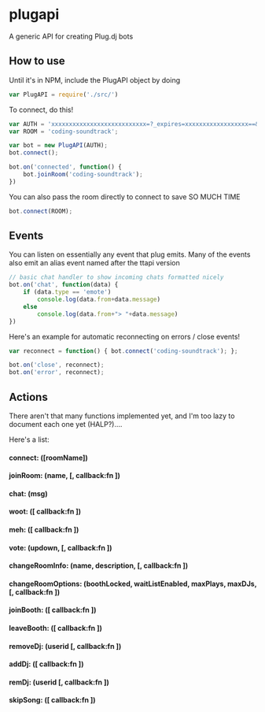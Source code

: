 plugapi
=======

A generic API for creating Plug.dj bots


## How to use
Until it's in NPM, include the PlugAPI object by doing

```js
var PlugAPI = require('./src/')
```

To connect, do this!

```js
var AUTH = 'xxxxxxxxxxxxxxxxxxxxxxxxxxx=?_expires=xxxxxxxxxxxxxxxxxx==&user_id=xxxxxxxxxxxxxxxxxxxxxxxxxxxxxxxxxxxxxxxxxxx='; // Put your auth token here, it's the cookie value for usr
var ROOM = 'coding-soundtrack';

var bot = new PlugAPI(AUTH);
bot.connect();

bot.on('connected', function() {
	bot.joinRoom('coding-soundtrack');
})
```

You can also pass the room directly to connect to save SO MUCH TIME
```js
bot.connect(ROOM);
```

## Events
You can listen on essentially any event that plug emits. Many of the events also emit an alias event named after the ttapi version
```js
// basic chat handler to show incoming chats formatted nicely
bot.on('chat', function(data) {
	if (data.type == 'emote')
		console.log(data.from+data.message)
	else
		console.log(data.from+"> "+data.message)
})
```

Here's an example for automatic reconnecting on errors / close events!
```js
var reconnect = function() { bot.connect('coding-soundtrack'); };

bot.on('close', reconnect);
bot.on('error', reconnect);
```

## Actions
There aren't that many functions implemented yet, and I'm too lazy to document each one yet (HALP?)....

Here's a list:
####	connect: ([roomName])
####	joinRoom: (name, [, callback:fn ])
####	chat: (msg)
####	woot: ([ callback:fn ])
####	meh: ([ callback:fn ])
####	vote: (updown, [, callback:fn ])
####	changeRoomInfo: (name, description, [, callback:fn ])
####	changeRoomOptions: (boothLocked, waitListEnabled, maxPlays, maxDJs, [, callback:fn ])
####	joinBooth: ([ callback:fn ])
####	leaveBooth: ([ callback:fn ])
####	removeDj: (userid [, callback:fn ])
####	addDj: ([ callback:fn ])
####	remDj: (userid [, callback:fn ])
####	skipSong: ([ callback:fn ])
